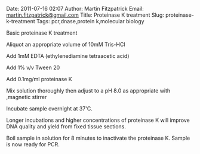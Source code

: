 Date: 2011-07-16 02:07
Author: Martin Fitzpatrick
Email: martin.fitzpatrick@gmail.com
Title: Proteinase K treatment
Slug: proteinase-k-treatment
Tags: pcr,dnase,protein k,molecular biology

Basic proteinase K treatment









Aliquot an appropriate volume of 10mM Tris-HCl



Add 1mM EDTA (ethylenediamine tetraacetic acid)



Add 1% v/v Tween 20 



Add 0.1mg/ml proteinase K



Mix solution thoroughly then adjust to a pH 8.0 as appropriate with ,magnetic stirrer



Incubate sample overnight at 37'C.

Longer incubations and higher concentrations of proteinase K will improve DNA quality and yield from fixed tissue sections.



Boil sample in solution for  8 minutes to inactivate the proteinase K. Sample is now ready for PCR.







